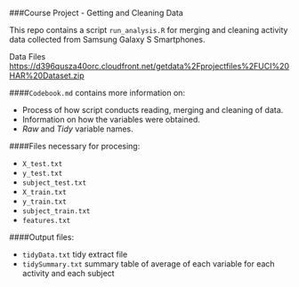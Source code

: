 ###Course Project - Getting and Cleaning Data

This repo contains a script `run_analysis.R` for merging and cleaning activity data collected from Samsung Galaxy S Smartphones.

Data Files <https://d396qusza40orc.cloudfront.net/getdata%2Fprojectfiles%2FUCI%20HAR%20Dataset.zip>

####`Codebook.md` contains more information on:

* Process of how script conducts reading, merging and cleaning of data.
* Information on how the variables were obtained.
* *Raw* and *Tidy* variable names.

####Files necessary for procesing:
* `X_test.txt`
* `y_test.txt`
* `subject_test.txt`
* `X_train.txt`
* `y_train.txt`
* `subject_train.txt`
* `features.txt`

####Output files:
* `tidyData.txt` tidy extract file
* `tidySummary.txt` summary table of average of each variable for each activity and each subject